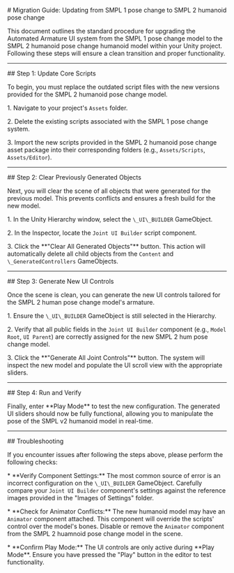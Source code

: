 \# Migration Guide: Updating from SMPL 1 pose change to SMPL 2 humanoid pose change



This document outlines the standard procedure for upgrading the Automated Armature UI system from the SMPL 1 pose change model to the SMPL 2 humanoid pose change humanoid model within your Unity project. Following these steps will ensure a clean transition and proper functionality.



---



\## Step 1: Update Core Scripts

To begin, you must replace the outdated script files with the new versions provided for the SMPL 2 humanoid pose change model.



1\. Navigate to your project's `Assets` folder.

2\. Delete the existing scripts associated with the SMPL 1 pose change system.

3\. Import the new scripts provided in the SMPL 2 humanoid pose change asset package into their corresponding folders (e.g., `Assets/Scripts`, `Assets/Editor`).



---



\## Step 2: Clear Previously Generated Objects

Next, you will clear the scene of all objects that were generated for the previous model. This prevents conflicts and ensures a fresh build for the new model.



1\. In the Unity Hierarchy window, select the `\_UI\_BUILDER` GameObject.

2\. In the Inspector, locate the `Joint UI Builder` script component.

3\. Click the \*\*"Clear All Generated Objects"\*\* button. This action will automatically delete all child objects from the `Content` and `\_GeneratedControllers` GameObjects.



---



\## Step 3: Generate New UI Controls

Once the scene is clean, you can generate the new UI controls tailored for the SMPL 2 human pose change model's armature.



1\. Ensure the `\_UI\_BUILDER` GameObject is still selected in the Hierarchy.

2\. Verify that all public fields in the `Joint UI Builder` component (e.g., `Model Root`, `UI Parent`) are correctly assigned for the new SMPL 2 hum pose change model.

3\. Click the \*\*"Generate All Joint Controls"\*\* button. The system will inspect the new model and populate the UI scroll view with the appropriate sliders.



---



\## Step 4: Run and Verify

Finally, enter \*\*Play Mode\*\* to test the new configuration. The generated UI sliders should now be fully functional, allowing you to manipulate the pose of the SMPL v2 humanoid model in real-time.



---



\## Troubleshooting

If you encounter issues after following the steps above, please perform the following checks:



\* \*\*Verify Component Settings:\*\* The most common source of error is an incorrect configuration on the `\_UI\_BUILDER` GameObject. Carefully compare your `Joint UI Builder` component's settings against the reference images provided in the "Images of Settings" folder.



\* \*\*Check for Animator Conflicts:\*\* The new humanoid model may have an `Animator` component attached. This component will override the scripts' control over the model's bones. Disable or remove the `Animator` component from the SMPL 2 huamnoid pose change model in the scene.



\* \*\*Confirm Play Mode:\*\* The UI controls are only active during \*\*Play Mode\*\*. Ensure you have pressed the "Play" button in the editor to test functionality.

